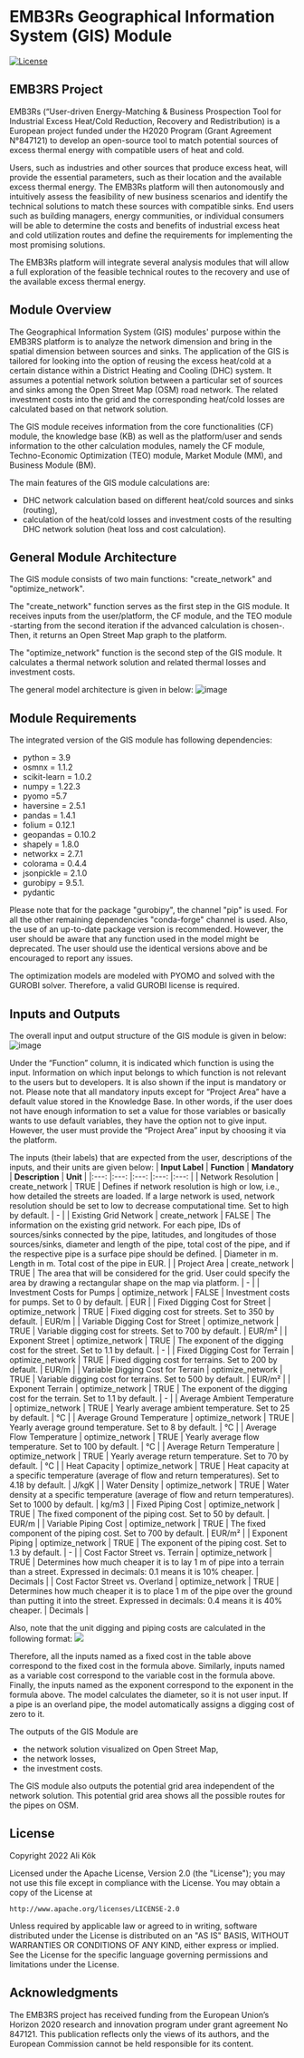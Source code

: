 # EMB3Rs Geographical Information System (GIS) Module

[![License](https://img.shields.io/badge/License-Apache_2.0-blue.svg)](https://opensource.org/licenses/Apache-2.0)

## EMB3RS Project

EMB3Rs (“User-driven Energy-Matching & Business Prospection Tool for Industrial Excess Heat/Cold Reduction, Recovery and Redistribution) is a European project funded under the H2020 Program (Grant Agreement N°847121) to develop an open-source tool to match potential sources of excess thermal energy with compatible users of heat and cold.

Users, such as industries and other sources that produce excess heat, will provide the essential parameters, such as their location and the available excess thermal energy. The EMB3Rs platform will then autonomously and intuitively assess the feasibility of new business scenarios and identify the technical solutions to match these sources with compatible sinks. End users such as building managers, energy communities, or individual consumers will be able to determine the costs and benefits of industrial excess heat and cold utilization routes and define the requirements for implementing the most promising solutions.

The EMB3Rs platform will integrate several analysis modules that will allow a full exploration of the feasible technical routes to the recovery and use of the available excess thermal energy.

## Module Overview

The Geographical Information System (GIS) modules' purpose within the EMB3RS platform is to analyze the network dimension and bring in the spatial dimension between sources and sinks. The application of the GIS is tailored for looking into the option of reusing the excess heat/cold at a certain distance within a District Heating and Cooling (DHC) system. It assumes a potential network solution between a particular set of sources and sinks among the Open Street Map (OSM) road network. The related investment costs into the grid and the corresponding heat/cold losses are calculated based on that network solution.

The GIS module receives information from the core functionalities (CF) module, the knowledge base (KB) as well as the platform/user and sends information to the other calculation modules, namely the CF module, Techno-Economic Optimization (TEO) module, Market Module (MM), and Business Module (BM).

The main features of the GIS module calculations are:

- DHC network calculation based on different heat/cold sources and sinks (routing),
- calculation of the heat/cold losses and investment costs of the resulting DHC network solution (heat loss and cost calculation).

## General Module Architecture

The GIS module consists of two main functions: "create_network" and "optimize_network".

The "create_network" function serves as the first step in the GIS module. It receives inputs from the user/platform, the CF module, and the TEO module -starting from the second iteration if the advanced calculation is chosen-. Then, it returns an Open Street Map graph to the platform.

The "optimize_network" function is the second step of the GIS module. It calculates a thermal network solution and related thermal losses and investment costs.

The general model architecture is given in below:
![image](https://user-images.githubusercontent.com/98012853/165799218-3486110b-2010-4b05-b859-74f4dacd6624.png)

## Module Requirements

The integrated version of the GIS module has following dependencies:

- python = 3.9
- osmnx = 1.1.2
- scikit-learn = 1.0.2
- numpy = 1.22.3
- pyomo =5.7
- haversine = 2.5.1
- pandas = 1.4.1
- folium = 0.12.1
- geopandas = 0.10.2
- shapely = 1.8.0
- networkx = 2.7.1
- colorama = 0.4.4
- jsonpickle = 2.1.0
- gurobipy = 9.5.1.
- pydantic

Please note that for the package "gurobipy", the channel "pip" is used. For all the other remaining dependencies "conda-forge" channel is used. Also, the use of an up-to-date package version is recommended. However, the user should be aware that any function used in the model might be deprecated. The user should use the identical versions above and be encouraged to report any issues.

The optimization models are modeled with PYOMO and solved with the GUROBI solver. Therefore, a valid GUROBI license is required.

## Inputs and Outputs

The overall input and output structure of the GIS module is given in below:
![image](https://user-images.githubusercontent.com/98012853/165799907-19c696ee-67e0-491d-a89e-9dfe957fc62c.png)

Under the “Function” column, it is indicated which function is using the input. Information on which input belongs to which function is not relevant to the users but to developers. It is also shown if the input is mandatory or not. Please note that all mandatory inputs except for “Project Area” have a default value stored in the Knowledge Base. In other words, if the user does not have enough information to set a value for those variables or basically wants to use default variables, they have the option not to give input. However, the user must provide the “Project Area” input by choosing it via the platform.

The inputs (their labels) that are expected from the user, descriptions of the inputs, and their units are given below:
| **Input Label** | **Function** | **Mandatory** | **Description** | **Unit** |
|:---: |:---: |:---: |:---: |:---: |
| Network Resolution | create_network | TRUE | Defines if network resolution is high or low, i.e., how detailed the streets are loaded. If a large network is used, network resolution should be set to low to decrease computational time. Set to high by default. | - |
| Existing Grid Network | create_network | FALSE | The information on the existing grid network. For each pipe, IDs of sources/sinks connected by the pipe, latitudes, and longitudes of those sources/sinks, diameter and length of the pipe, total cost of the pipe, and if the respective pipe is a surface pipe should be defined. | Diameter in m. Length in m. Total cost of the pipe in EUR. |
| Project Area | create_network | TRUE | The area that will be considered for the grid. User could specify the area by drawing a rectangular shape on the map via platform. | - |
| Investment Costs for Pumps | optimize_network | FALSE | Investment costs for pumps. Set to 0 by default. | EUR |
| Fixed Digging Cost for Street | optimize_network | TRUE | Fixed digging cost for streets. Set to 350 by default. | EUR/m |
| Variable Digging Cost for Street | optimize_network | TRUE | Variable digging cost for streets. Set to 700 by default. | EUR/m² |
| Exponent Street | optimize_network | TRUE | The exponent of the digging cost for the street. Set to 1.1 by default. | - |
| Fixed Digging Cost for Terrain | optimize_network | TRUE | Fixed digging cost for terrains. Set to 200 by default. | EUR/m |
| Variable Digging Cost for Terrain | optimize_network | TRUE | Variable digging cost for terrains. Set to 500 by default. | EUR/m² |
| Exponent Terrain | optimize_network | TRUE | The exponent of the digging cost for the terrain. Set to 1.1 by default. | - |
| Average Ambient Temperature | optimize_network | TRUE | Yearly average ambient temperature. Set to 25 by default. | °C |
| Average Ground Temperature | optimize_network | TRUE | Yearly average ground temperature. Set to 8 by default. | °C |
| Average Flow Temperature | optimize_network | TRUE | Yearly average flow temperature. Set to 100 by default. | °C |
| Average Return Temperature | optimize_network | TRUE | Yearly average return temperature. Set to 70 by default. | °C |
| Heat Capacity | optimize_network | TRUE | Heat capacity at a specific temperature (average of flow and return temperatures). Set to 4.18 by default. | J/kgK |
| Water Density | optimize_network | TRUE | Water density at a specific temperature (average of flow and return temperatures). Set to 1000 by default. | kg/m3 |
| Fixed Piping Cost | optimize_network | TRUE | The fixed component of the piping cost. Set to 50 by default. | EUR/m |
| Variable Piping Cost | optimize_network | TRUE | The fixed component of the piping cost. Set to 700 by default. | EUR/m² |
| Exponent Piping | optimize_network | TRUE | The exponent of the piping cost. Set to 1.3 by default. | - |
| Cost Factor Street vs. Terrain | optimize_network | TRUE | Determines how much cheaper it is to lay 1 m of pipe into a terrain than a street. Expressed in decimals: 0.1 means it is 10% cheaper. | Decimals |
| Cost Factor Street vs. Overland | optimize_network | TRUE | Determines how much cheaper it is to place 1 m of the pipe over the ground than putting it into the street. Expressed in decimals: 0.4 means it is 40% cheaper. | Decimals |

Also, note that the unit digging and piping costs are calculated in the following format:
<img src="https://render.githubusercontent.com/render/math?math=Unit Digging/Piping\ Costs[EUR/m] = fixed cost + [(diameter)(variable cost)]^{exponent}">

Therefore, all the inputs named as a fixed cost in the table above correspond to the fixed cost in the formula above. Similarly, inputs named as a variable cost correspond to the variable cost in the formula above. Finally, the inputs named as the exponent correspond to the exponent in the formula above. The model calculates the diameter, so it is not user input. If a pipe is an overland pipe, the model automatically assigns a digging cost of zero to it.

The outputs of the GIS Module are

- the network solution visualized on Open Street Map,
- the network losses,
- the investment costs.

The GIS module also outputs the potential grid area independent of the network solution. This potential grid area shows all the possible routes for the pipes on OSM.

## License

Copyright 2022 Ali Kök

Licensed under the Apache License, Version 2.0 (the "License");
you may not use this file except in compliance with the License.
You may obtain a copy of the License at

    http://www.apache.org/licenses/LICENSE-2.0

Unless required by applicable law or agreed to in writing, software
distributed under the License is distributed on an "AS IS" BASIS,
WITHOUT WARRANTIES OR CONDITIONS OF ANY KIND, either express or implied.
See the License for the specific language governing permissions and
limitations under the License.

## Acknowledgments

The EMB3RS project has received funding from the European Union’s Horizon 2020 research and innovation program under grant agreement No 847121. This publication reflects only the views of its authors, and the European Commission cannot be held responsible for its content.
